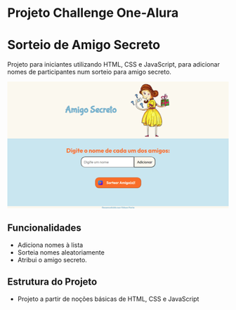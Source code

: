 # Projeto Challenge One-Alura
# Sorteio de Amigo Secreto

Projeto para iniciantes utilizando HTML, CSS e JavaScript, para adicionar nomes de participantes num sorteio para amigo secreto.

![Miniatura](imagens/tela.png)

## Funcionalidades

- Adiciona nomes à lista
- Sorteia nomes aleatoriamente
- Atribui o amigo secreto.

## Estrutura do Projeto

- Projeto a partir de noções básicas de HTML, CSS e JavaScript

